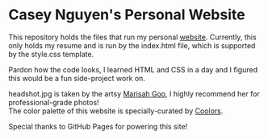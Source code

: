 # Casey Nguyen's Personal Website

This repository holds the files that run my personal [website](https://caseynguyen.github.io/). Currently, this only holds my resume and is run
by the index.html file, which is supported by the style.css template.

Pardon how the code looks, I learned HTML and CSS in a day and I figured this would be a fun side-project work on.

headshot.jpg is taken by the artsy [Marisah Goo](https://www.linkedin.com/in/marisahgoo/), I highly recommend her for professional-grade photos!<br>
The color palette of this website is specially-curated by [Coolors](https://coolors.co/).

Special thanks to GitHub Pages for powering this site!
